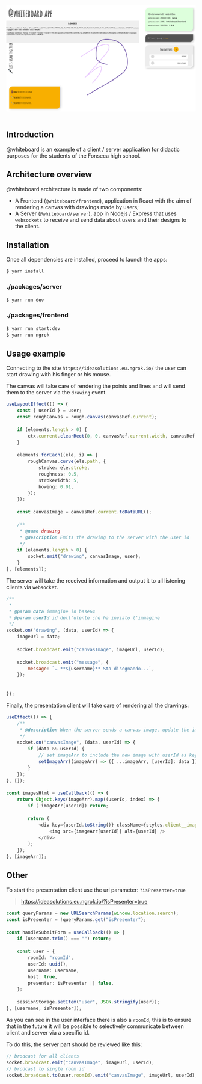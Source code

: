 <div align="center">
	<br>
	<br>
	<picture>
		<source srcset="https://github.com/salvatore-esposito-green/whiteboard/blob/main/assets/image.jpg?raw=true">
        <img src="https://github.com/salvatore-esposito-green/whiteboard/blob/main/assets/image.jpg?raw=true" alt="Readme image" />
	</picture>
	<br>
	<br>
</div>

## Introduction

@whiteboard is an example of a client / server application for didactic purposes for the students of the Fonseca high school.

## Architecture overview

@whiteboard architecture is made of two components:

- A Frontend (`@whiteboard/frontend`), application in React with the aim of rendering a canvas with drawings made by users;
- A Server (`@whiteboard/server`), app in Nodejs / Express that uses `websockets` to receive and send data about users and their designs to the client.

## Installation

Once all dependencies are installed, proceed to launch the apps:

```sh
$ yarn install
```

### ./packages/server

```sh
$ yarn run dev
```

### ./packages/frontend

```sh
$ yarn run start:dev
$ yarn run ngrok
```

## Usage example

Connecting to the site `https://ideasolutions.eu.ngrok.io/` the user can start drawing with his finger or his mouse.

The canvas will take care of rendering the points and lines and will send them to the server via the `drawing` event.

```ts
useLayoutEffect(() => {
	const { userId } = user;
	const roughCanvas = rough.canvas(canvasRef.current);

	if (elements.length > 0) {
		ctx.current.clearRect(0, 0, canvasRef.current.width, canvasRef.current.height);
	}

	elements.forEach((ele, i) => {
		roughCanvas.curve(ele.path, {
			stroke: ele.stroke,
			roughness: 0.5,
			strokeWidth: 5,
			bowing: 0.01,
		});
	});

    const canvasImage = canvasRef.current.toDataURL();

    /**
     * @name drawing
     * @description Emits the drawing to the server with the user id
     */
    if (elements.length > 0) {
        socket.emit("drawing", canvasImage, user);
    }
}, [elements]);
```

The server will take the received information and output it to all listening clients via `websocket`.

```javascript
/**
 *
 * @param data immagine in base64
 * @param userId id dell'utente che ha inviato l'immagine
 */
socket.on("drawing", (data, userId) => {
	imageUrl = data;

	socket.broadcast.emit("canvasImage", imageUrl, userId);

    socket.broadcast.emit("message", {
        message: `✏️ **${username}** Sta disegnando...`,
    });
    
    
});
```

Finally, the presentation client will take care of rendering all the drawings:

```ts
useEffect(() => {
	/**
	 * @description When the server sends a canvas image, update the imageArr[]
	 */
	socket.on("canvasImage", (data, userId) => {
		if (data && userId) {
			// set imageArr to include the new image with userId as key
			setImageArr((imageArr) => ({ ...imageArr, [userId]: data }));
		}
	});
}, []);

const imagesHtml = useCallback(() => {
	return Object.keys(imageArr).map((userId, index) => {
		if (!imageArr[userId]) return;

		return (
			<div key={userId.toString()} className={styles.client__image}>
				<img src={imageArr[userId]} alt={userId} />
			</div>
		);
	});
}, [imageArr]);
```

## Other

To start the presentation client use the url parameter: `?isPresenter=true`

> https://ideasolutions.eu.ngrok.io/?isPresenter=true

```ts
const queryParams = new URLSearchParams(window.location.search);
const isPresenter = !queryParams.get("isPresenter");

const handleSubmitForm = useCallback(() => {
	if (username.trim() === "") return;

	const user = {
		roomId: "roomId",
		userId: uuid(),
		username: username,
		host: true,
		presenter: isPresenter || false,
	};

	sessionStorage.setItem("user", JSON.stringify(user));
}, [username, isPresenter]);
```

As you can see in the user interface there is also a `roomId`, this is to ensure that in the future it will be possible to selectively communicate between client and server via a specific id.

To do this, the server part should be reviewed like this:

```javascript
// brodcast for all clients
socket.broadcast.emit("canvasImage", imageUrl, userId);
// brodcast to single room id
socket.broadcast.to(user.roomId).emit("canvasImage", imageUrl, userId);
```

